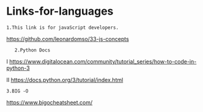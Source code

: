 # Links-for-languages

	1.This link is for javaScript developers.
https://github.com/leonardomso/33-js-concepts

	   2.Python Docs
 I https://www.digitalocean.com/community/tutorial_series/how-to-code-in-python-3
 
 II https://docs.python.org/3/tutorial/index.html

	3.BIG -O 
https://www.bigocheatsheet.com/	
